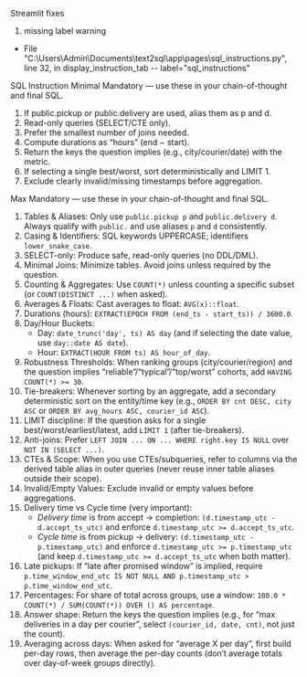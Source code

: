 Streamlit fixes
1. missing label warning
-   File "C:\Users\Admin\Documents\text2sql\app\pages\sql_instructions.py", line 32, in display_instruction_tab
-- label="sql_instructions"

SQL Instruction
Minimal
Mandatory — use these in your chain-of-thought and final SQL.
1. If public.pickup or public.delivery are used, alias them as p and d.
2. Read-only queries (SELECT/CTE only).
3. Prefer the smallest number of joins needed.
4. Compute durations as “hours” (end − start).
5. Return the keys the question implies (e.g., city/courier/date) with the metric.
6. If selecting a single best/worst, sort deterministically and LIMIT 1.
7. Exclude clearly invalid/missing timestamps before aggregation.

Max
Mandatory — use these in your chain-of-thought and final SQL.
1. Tables & Aliases: Only use `public.pickup p` and `public.delivery d`. Always qualify with `public.` and use aliases `p` and `d` consistently.
2. Casing & Identifiers: SQL keywords UPPERCASE; identifiers `lower_snake_case`.
3. SELECT-only: Produce safe, read-only queries (no DDL/DML).
4. Minimal Joins: Minimize tables. Avoid joins unless required by the question.
5. Counting & Aggregates: Use `COUNT(*)` unless counting a specific subset (or `COUNT(DISTINCT ...)` when asked).
6. Averages & Floats: Cast averages to float: `AVG(x)::float`.
7. Durations (hours): `EXTRACT(EPOCH FROM (end_ts - start_ts)) / 3600.0`.
8. Day/Hour Buckets:
    - Day: `date_trunc('day', ts) AS day` (and if selecting the date value, use `day::date AS date`).
    - Hour: `EXTRACT(HOUR FROM ts) AS hour_of_day`.
9. Robustness Thresholds: When ranking groups (city/courier/region) and the question implies “reliable”/“typical”/“top/worst” cohorts, add `HAVING COUNT(*) >= 30`.
10. Tie-breakers: Whenever sorting by an aggregate, add a secondary deterministic sort on the entity/time key (e.g., `ORDER BY cnt DESC, city ASC` or `ORDER BY avg_hours ASC, courier_id ASC`).
11. LIMIT discipline: If the question asks for a single best/worst/earliest/latest, add `LIMIT 1` (after tie-breakers).
12. Anti-joins: Prefer `LEFT JOIN ... ON ... WHERE right.key IS NULL` over `NOT IN (SELECT ...)`.
13. CTEs & Scope: When you use CTEs/subqueries, refer to columns via the derived table alias in outer queries (never reuse inner table aliases outside their scope).
14. Invalid/Empty Values: Exclude invalid or empty values before aggregations.
15. Delivery time vs Cycle time (very important):
    - _Delivery time_ is from accept → completion: `(d.timestamp_utc - d.accept_ts_utc)` and enforce `d.timestamp_utc >= d.accept_ts_utc`.
    - _Cycle time_ is from pickup → delivery: `(d.timestamp_utc - p.timestamp_utc)` and enforce `d.timestamp_utc >= p.timestamp_utc` (and keep `d.timestamp_utc >= d.accept_ts_utc` when both matter).
16. Late pickups: If “late after promised window” is implied, require `p.time_window_end_utc IS NOT NULL AND p.timestamp_utc > p.time_window_end_utc`.
17. Percentages: For share of total across groups, use a window: `100.0 * COUNT(*) / SUM(COUNT(*)) OVER () AS percentage`.
18. Answer shape: Return the keys the question implies (e.g., for “max deliveries in a day per courier”, select `(courier_id, date, cnt)`, not just the count).
19. Averaging across days: When asked for “average X per day”, first build per-day rows, then average the per-day counts (don’t average totals over day-of-week groups directly).
